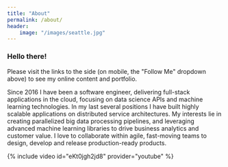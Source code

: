 ```yaml
---
title: "About"
permalink: /about/
header:
    image: "/images/seattle.jpg"
---
```

### Hello there! ###

Please visit the links to the side (on mobile, the "Follow Me" dropdown above) to see my online content and portfolio.

Since 2016 I have been a software engineer, delivering full-stack applications in the cloud, focusing on data science APIs and machine learning technologies. In my last several positions I have built highly scalable applications on distributed service architectures. My interests lie in creating parallelized big data processing pipelines, and leveraging advanced machine learning libraries to drive business analytics and customer value. I love to collaborate within agile, fast-moving teams to design, develop and release production-ready products.

{% include video id="eKt0jgh2jd8" provider="youtube" %}